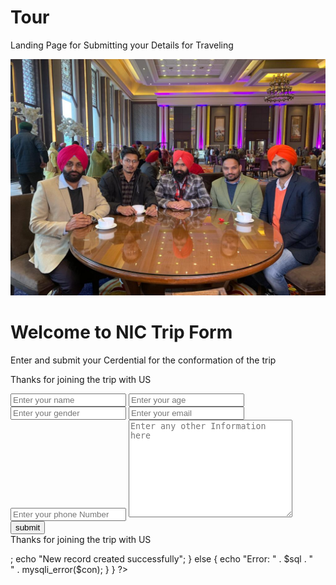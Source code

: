 # Tour
Landing Page for Submitting your Details for Traveling
<!-- Code of Landing Page for Submitting the Pessangers Details -->
<!-- HTML Start -->
<!DOCTYPE html>
<html lang="en">
    <head>
        <meta charset="UTF-8">
        <meta http-equiv="X-UA-Compatible" content="IE=edge">
        <meta name="viewport" content="width=device-width, initial-scale=5">
        <title>Travelling From</title>
        <link rel="stylesheet" href="Style.css" class="css">
    </head>
    <body>
        <img class="bg" src="bg.jpeg" alt="NIC Team">
        <div class= "container">
            <h1>Welcome to NIC Trip Form</h1>
            <p>Enter and submit your Cerdential for the conformation of the trip</p>
            <p class="submitmsg">Thanks for joining the trip with US</p>
            <form action="index.php" method="post">
                <input type="text" name="name" id="name" placeholder="Enter your name" />
                <input type="text" name="age" id="age" placeholder="Enter your age" />
                <input type="text" name="gender" id="gender" placeholder="Enter your gender" />
                <input type="text" name="email" id="email" placeholder="Enter your email" />
                <input type="text" name="phone" id="phone" placeholder="Enter your phone Number" />
                <textarea name="desc" id="desc" cols="30" rows="10"
                    placeholder="Enter any other Information here"></textarea>
                <input type="submit" class="btn" id="submit" name="submit" value="submit" />
            </form>
        </div>
        <script src="script.js"></script>
    </body>
    
</html>
<!-- HTML Code End -->

<!-- PHP Code Starts Here -->
<?php
 $server = "localhost";
 $username = "root";
 $passward = "";
$db="tour";
 $con = mysqli_connect($server, $username, $passward,$db);

 if(!$con){
     die("connection to this database failed due to" . mysqli_connect_error());
 }
 
  //echo "Success connecting to the database";
if(isset($_POST["submit"])){
$name = $_POST['name'];
$age = $_POST['age'];
$gender = $_POST['gender'];
$email = $_POST['email'];
$phone = $_POST['phone'];
$desc = $_POST['desc'];
$sql= "INSERT INTO `travelers_data` (`name`, `age`, `gender`, `email`, `phone`, `details`) VALUES ('$name', $age, '$gender', '$email', '$phone', '$desc')";
//echo $sql;

if (mysqli_query($con, $sql)) {
    // <p class="submitmsg">Thanks for joining the trip with US</p>;
    echo "New record created successfully";
  } else {
    echo "Error: " . $sql . "<br>" . mysqli_error($con);
  }

}
?>
<!-- PHP Code Ends Here -->
